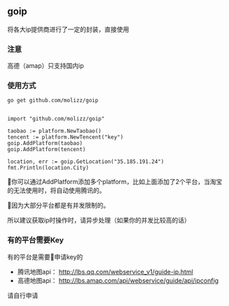 ## goip

将各大ip提供商进行了一定的封装，直接使用

### 注意

高德（amap）只支持国内ip

### 使用方式


`go get github.com/molizz/goip`

```golang

import "github.com/molizz/goip"

taobao := platform.NewTaobao()
tencent := platform.NewTencent("key")
goip.AddPlatform(taobao)
goip.AddPlatform(tencent)

location, err := goip.GetLocation("35.185.191.24")
fmt.Println(location.City)

```

你可以通过AddPlatform添加多个platform，比如上面添加了2个平台，当淘宝的无法使用时，将自动使用腾讯的。

因为大部分平台都是有并发限制的。

所以建议获取ip时操作时，请异步处理（如果你的并发比较高的话）

### 有的平台需要Key

有的平台是需要申请key的

- 腾讯地图api： http://lbs.qq.com/webservice_v1/guide-ip.html
- 高德地图api： http://lbs.amap.com/api/webservice/guide/api/ipconfig

请自行申请